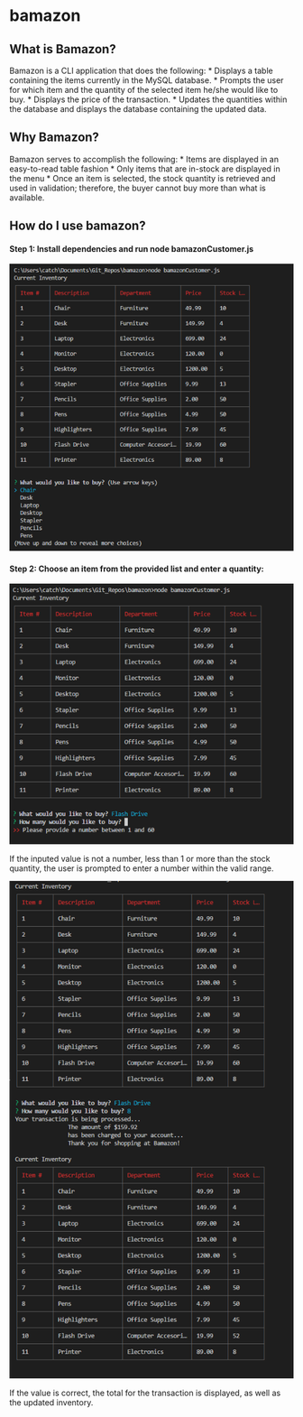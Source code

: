 # bamazon

## What is Bamazon?

Bamazon is a CLI application that does the following:
    * Displays a table containing the items currently in the MySQL database.
    * Prompts the user for which item and the quantity of the selected item he/she would like to buy.
    * Displays the price of the transaction.
    * Updates the quantities within the database and displays the database containing the updated data.

## Why Bamazon?

Bamazon serves to accomplish the following:
    * Items are displayed in an easy-to-read table fashion
    * Only items that are in-stock are displayed in the menu
    * Once an item is selected, the stock quantity is retrieved and used in validation; therefore, the buyer
        cannot buy more than what is available.

## How do I use bamazon?

#### Step 1: Install dependencies and run node bamazonCustomer.js

![Step 1](./images/step1.PNG) 

#### Step 2: Choose an item from the provided list and enter a quantity:

![Step 2 - Invalid](./images/step2err.PNG)

If the inputed value is not a number, less than 1 or more than the stock quantity, the user is prompted to enter
a number within the valid range.

![Step 2 - Valid](./images/step2.PNG)

If the value is correct, the total for the transaction is displayed, as well as the updated inventory.
